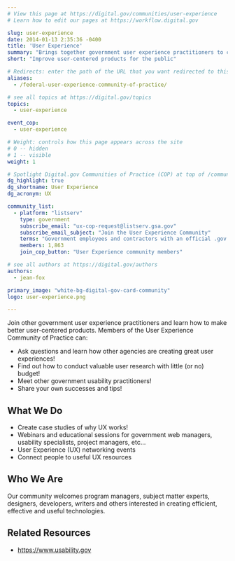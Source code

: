 ```yaml
---
# View this page at https://digital.gov/communities/user-experience
# Learn how to edit our pages at https://workflow.digital.gov

slug: user-experience
date: 2014-01-13 2:35:36 -0400
title: 'User Experience'
summary: "Brings together government user experience practitioners to create better user-centered products for the public."
short: "Improve user-centered products for the public"

# Redirects: enter the path of the URL that you want redirected to this page
aliases:
  - /federal-user-experience-community-of-practice/

# see all topics at https://digital.gov/topics
topics:
  - user-experience

event_cop:
  - user-experience

# Weight: controls how this page appears across the site
# 0 -- hidden
# 1 -- visible
weight: 1

# Spotlight Digital.gov Communities of Practice (COP) at top of /communities
dg_highlight: true
dg_shortname: User Experience
dg_acronym: UX

community_list:
  - platform: "listserv"
    type: government
    subscribe_email: "ux-cop-request@listserv.gsa.gov"
    subscribe_email_subject: "Join the User Experience Community"
    terms: "Government employees and contractors with an official .gov or .mil email are eligible to join."
    members: 1,863
    join_cop_button: "User Experience community members"

# see all authors at https://digital.gov/authors
authors:
  - jean-fox

primary_image: "white-bg-digital-gov-card-community"
logo: user-experience.png

---
```


Join other government user experience practitioners and learn how to make better user-centered products. Members of the User Experience Community of Practice can:

- Ask questions and learn how other agencies are creating great user experiences!
- Find out how to conduct valuable user research with little (or no) budget!
- Meet other government usability practitioners!
- Share your own successes and tips!

## What We Do

* Create case studies of why UX works!
* Webinars and educational sessions for government web managers, usability specialists, project managers, etc…
* User Experience (UX) networking events
* Connect people to useful UX resources

## Who We Are

Our community welcomes program managers, subject matter experts, designers, developers, writers and others interested in creating efficient, effective and useful technologies.

## Related Resources

* https://www.usability.gov
